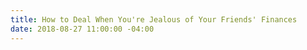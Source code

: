 ```yaml
---
title: How to Deal When You're Jealous of Your Friends' Finances
date: 2018-08-27 11:00:00 -04:00
---
```


